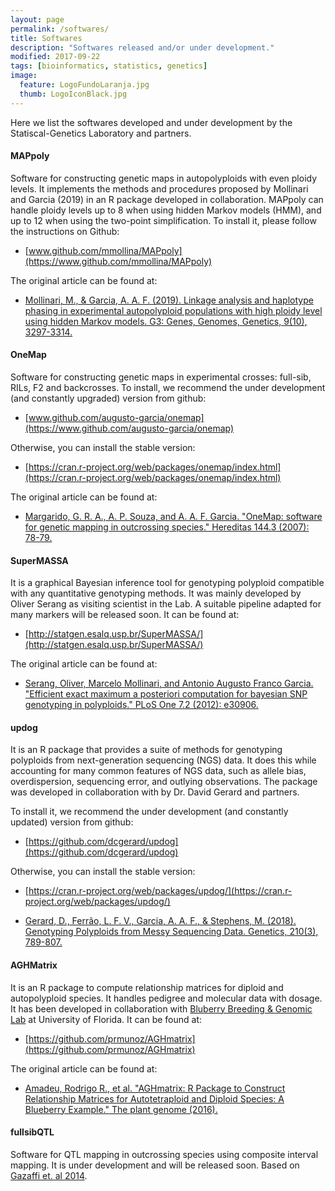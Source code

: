 ```yaml
---
layout: page
permalink: /softwares/
title: Softwares
description: "Softwares released and/or under development."
modified: 2017-09-22
tags: [bioinformatics, statistics, genetics]
image:
  feature: LogoFundoLaranja.jpg
  thumb: LogoIconBlack.jpg
---
```


Here we list the softwares developed and under development by the Statiscal-Genetics Laboratory and partners.

#### MAPpoly 
Software for constructing genetic maps in autopolyploids with even ploidy levels. It implements the methods and procedures proposed by Mollinari and Garcia (2019) in an R package developed in collaboration. MAPpoly can handle ploidy levels up to 8 when using hidden Markov models (HMM), and up to 12 when using the two-point simplification. To install it, please follow the instructions on Github:
- [www.github.com/mmollina/MAPpoly](https://www.github.com/mmollina/MAPpoly)

The original article can be found at:

- [Mollinari, M., & Garcia, A. A. F. (2019). Linkage analysis and haplotype phasing in experimental autopolyploid populations with high ploidy level using hidden Markov models. G3: Genes, Genomes, Genetics, 9(10), 3297-3314.](https://www.g3journal.org/content/ggg/9/10/3297.full.pdf)

#### OneMap 
Software for constructing genetic maps in experimental crosses: full-sib, RILs, F2 and backcrosses.
To install, we recommend the under development (and constantly upgraded) version from github:
- [www.github.com/augusto-garcia/onemap](https://www.github.com/augusto-garcia/onemap)

Otherwise, you can install the stable version:

- [https://cran.r-project.org/web/packages/onemap/index.html](https://cran.r-project.org/web/packages/onemap/index.html)

The original article can be found at:

- [Margarido, G. R. A., A. P. Souza, and A. A. F. Garcia. "OneMap: software for genetic mapping in outcrossing species." Hereditas 144.3 (2007): 78-79.](https://doi.org/10.1111/j.2007.0018-0661.02000.x)

#### SuperMASSA
It is a graphical Bayesian inference tool for genotyping polyploid compatible with any quantitative genotyping methods. It was mainly developed by Oliver Serang as visiting scientist in the Lab. A suitable pipeline adapted for many markers will be released soon. It can be found at:

- [http://statgen.esalq.usp.br/SuperMASSA/](http://statgen.esalq.usp.br/SuperMASSA/)

The original article can be found at:

- [Serang, Oliver, Marcelo Mollinari, and Antonio Augusto Franco Garcia. "Efficient exact maximum a posteriori computation for bayesian SNP genotyping in polyploids." PLoS One 7.2 (2012): e30906.](https://doi.org/10.1371/journal.pone.0030906)

#### updog
It is an R package that provides a suite of methods for genotyping polyploids from next-generation sequencing (NGS) data. It does this while accounting for many common features of NGS data, such as allele bias, overdispersion, sequencing error, and outlying observations. The package was developed in collaboration with by Dr. David Gerard and partners.

To install it, we recommend the under development (and constantly updated) version from github:

- [https://github.com/dcgerard/updog](https://github.com/dcgerard/updog)

Otherwise, you can install the stable version:

- [https://cran.r-project.org/web/packages/updog/](https://cran.r-project.org/web/packages/updog/)

- [Gerard, D., Ferrão, L. F. V., Garcia, A. A. F., & Stephens, M. (2018). Genotyping Polyploids from Messy Sequencing Data. Genetics, 210(3), 789-807.](https://doi.org/10.1534/genetics.118.301468)

#### AGHMatrix
It is an R package to compute relationship matrices for diploid and autopolyploid species. It handles pedigree and molecular data with dosage. It has been developed in collaboration with [Bluberry Breeding & Genomic Lab](http://www.blueberrybreeding.com/) at University of Florida. It can be found at:

- [https://github.com/prmunoz/AGHmatrix](https://github.com/prmunoz/AGHmatrix)

The original article can be found at:

- [Amadeu, Rodrigo R., et al. "AGHmatrix: R Package to Construct Relationship Matrices for Autotetraploid and Diploid Species: A Blueberry Example." The plant genome (2016).](https://doi.org/10.3835/plantgenome2016.01.0009)

#### fullsibQTL
Software for QTL mapping in outcrossing species using composite interval mapping. It is under development and will be released soon. Based on [Gazaffi et. al 2014](https://doi.org/10.1007/s11295-013-0664-2).
